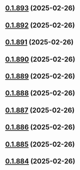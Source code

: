## [0.1.893](https://github.com/binary-braids/terraform-oracle/compare/v0.1.892...v0.1.893) (2025-02-26)



## [0.1.892](https://github.com/binary-braids/terraform-oracle/compare/v0.1.891...v0.1.892) (2025-02-26)



## [0.1.891](https://github.com/binary-braids/terraform-oracle/compare/v0.1.890...v0.1.891) (2025-02-26)



## [0.1.890](https://github.com/binary-braids/terraform-oracle/compare/v0.1.889...v0.1.890) (2025-02-26)



## [0.1.889](https://github.com/binary-braids/terraform-oracle/compare/v0.1.888...v0.1.889) (2025-02-26)



## [0.1.888](https://github.com/binary-braids/terraform-oracle/compare/v0.1.887...v0.1.888) (2025-02-26)



## [0.1.887](https://github.com/binary-braids/terraform-oracle/compare/v0.1.886...v0.1.887) (2025-02-26)



## [0.1.886](https://github.com/binary-braids/terraform-oracle/compare/v0.1.885...v0.1.886) (2025-02-26)



## [0.1.885](https://github.com/binary-braids/terraform-oracle/compare/v0.1.884...v0.1.885) (2025-02-26)



## [0.1.884](https://github.com/binary-braids/terraform-oracle/compare/v0.1.883...v0.1.884) (2025-02-26)



